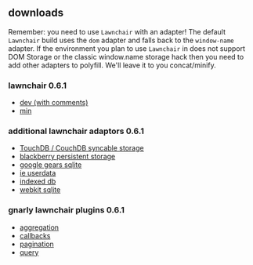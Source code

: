 downloads
---

Remember: you need to use `Lawnchair` with an adapter! The default `Lawnchair` build uses the `dom` adapter and falls back to the `window-name` adapter. If the environment you plan to use `Lawnchair` in does not support DOM Storage or the classic window.name storage hack then you need to add other adapters to polyfill. We'll leave it to you concat/minify.

<h3>lawnchair 0.6.1</h3>
<ul>
    <li><a href="downloads/lawnchair-0.6.1.js">dev (with comments)</a>
    <li><a href="downloads/lawnchair-0.6.1.min.js">min</a>
</ul>

<h3>additional lawnchair adaptors 0.6.1</h3>
<ul>
    <li><a href="downloads/lawnchair-adapter-touchdb-couchdb-0.6.1.js">TouchDB / CouchDB syncable storage</a></li>
    <li><a href="downloads/lawnchair-adapter-blackberry-persistent-storage-0.6.1.js">blackberry persistent storage</a></li>
    <li><a href="downloads/lawnchair-adapter-gears-sqlite-0.6.1.js">google gears sqlite</a></li>
    <li><a href="downloads/lawnchair-adapter-ie-userdata-0.6.1.js">ie userdata</a></li>
    <li><a href="downloads/lawnchair-adapter-indexed-db-0.6.1.js">indexed db</a></li>
    <li><a href="downloads/lawnchair-adapter-webkit-sqlite-0.6.1.js">webkit sqlite</a></li>
</ul>

<h3>gnarly lawnchair plugins 0.6.1</h3>
<ul>
    <li><a href="downloads/lawnchair-aggregation-0.6.1.js">aggregation</a></li>
    <li><a href="downloads/lawnchair-callbacks-0.6.1.js">callbacks</a></li>
    <li><a href="downloads/lawnchair-pagination-0.6.1.js">pagination</a></li>
    <li><a href="downloads/lawnchair-query-0.6.1.js">query</a></li>
</ul>


